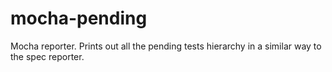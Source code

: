 mocha-pending
=============

Mocha reporter. Prints out all the pending tests hierarchy in a similar way to the spec reporter.
